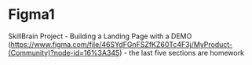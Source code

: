 # Figma1
SkillBrain Project - Building a Landing Page with a DEMO (https://www.figma.com/file/46SYdFGnFSZfKZ60Tc4F3j/MyProduct-(Community)?node-id=16%3A345) - the last five sections are homework
